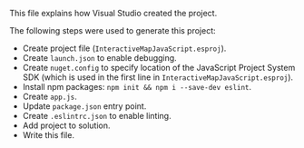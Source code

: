 This file explains how Visual Studio created the project.

The following steps were used to generate this project:
- Create project file (`InteractiveMapJavaScript.esproj`).
- Create `launch.json` to enable debugging.
- Create `nuget.config` to specify location of the JavaScript Project System SDK (which is used in the first line in `InteractiveMapJavaScript.esproj`).
- Install npm packages: `npm init && npm i --save-dev eslint`.
- Create `app.js`.
- Update `package.json` entry point.
- Create `.eslintrc.json` to enable linting.
- Add project to solution.
- Write this file.
